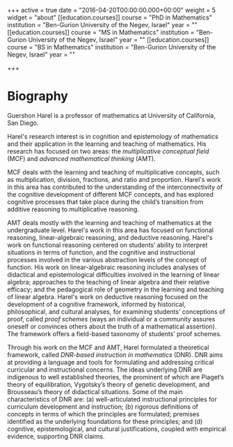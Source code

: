 +++
active = true
date = "2016-04-20T00:00:00.000+00:00"
weight = 5
widget = "about"
[[education.courses]]
course = "PhD in Mathematics"
institution = "Ben-Gurion University of the Negev, Israel"
year = ""
[[education.courses]]
course = "MS in Mathematics"
institution = "Ben-Gurion University of the Negev, Israel"
year = ""
[[education.courses]]
course = "BS in Mathematics"
institution = "Ben-Gurion University of the Negev, Israel"
year = ""

+++
# Biography

Guershon Harel is a professor of mathematics at University of California, San Diego. 

Harel's research interest is in cognition and epistemology of mathematics and their application in the learning and teaching of mathematics. His research has focused on two areas: the _multiplicative conceptual field_ (MCF) and _advanced mathematical thinking_ (AMT). 

MCF deals with the learning and teaching of multiplicative concepts, such as multiplication, division, fractions, and ratio and proportion. Harel's work in this area has contributed to the understanding of the interconnectivity of the cognitive development of different MCF concepts, and has explored cognitive processes that take place during the child’s transition from additive reasoning to multiplicative reasoning.

AMT deals mostly with the learning and teaching of mathematics at the undergraduate level. Harel's work in this area has focused on functional reasoning, linear-algebraic reasoning, and deductive reasoning. Harel's work on functional reasoning centered on students’ ability to interpret situations in terms of function, and the cognitive and instructional processes involved in the various abstraction levels of the concept of function. His work on linear-algebraic reasoning includes analyses of didactical and epistemological difficulties involved in the learning of linear algebra; approaches to the teaching of linear algebra and their relative efficacy; and the pedagogical role of geometry in the learning and teaching of linear algebra. Harel's work on deductive reasoning focused on the development of a cognitive framework, informed by historical, philosophical, and cultural analyses, for examining students’ conceptions of proof, called _proof schemes_ (ways an individual or a community assures oneself or convinces others about the truth of a mathematical assertion). The framework offers a field-based taxonomy of students’ proof schemes.

Through his work on the MCF and AMT, Harel formulated a theoretical framework, called _DNR-based instruction in mathematics_ (DNR). DNR aims at providing a language and tools for formulating and addressing critical curricular and instructional concerns. The ideas underlying DNR are indigenous to well established theories, the prominent of which are Piaget’s theory of equilibration, Vygotsky’s theory of genetic development, and Brousseau’s theory of didactical situations. Some of the main characteristics of DNR are: (a) well-articulated instructional principles for curriculum development and instruction; (b) rigorous definitions of concepts in terms of which the principles are formulated; premises identified as the underlying foundations for these principles; and (d) cognitive, epistemological, and cultural justifications, coupled with empirical evidence, supporting DNR claims.